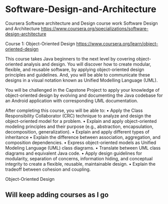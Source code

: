 # Software-Design-and-Architecture
Coursera Software architecture and Design course work
Software Design and Architecture
https://www.coursera.org/specializations/software-design-architecture

Course 1: Object-Oriented Design
https://www.coursera.org/learn/object-oriented-design

This course takes Java beginners to the next level by covering object-oriented analysis and design. You will discover how to create modular, flexible, and reusable software, by applying object-oriented design principles and guidelines. And, you will be able to communicate these designs in a visual notation known as Unified Modelling Language (UML).

You will be challenged in the Capstone Project to apply your knowledge of object-oriented design by evolving and documenting the Java codebase for an Android application with corresponding UML documentation.

After completing this course, you will be able to: • Apply the Class Responsibility Collaborator (CRC) technique to analyze and design the object-oriented model for a problem. • Explain and apply object-oriented modeling principles and their purpose (e.g., abstraction, encapsulation, decomposition, generalization). • Explain and apply different types of inheritance • Explain the difference between association, aggregation, and composition dependencies. • Express object-oriented models as Unified Modeling Language (UML) class diagrams. • Translate between UML class diagrams and equivalent Java code. • Apply design guidelines for modularity, separation of concerns, information hiding, and conceptual integrity to create a flexible, reusable, maintainable design. • Explain the tradeoff between cohesion and coupling.

Object-Oriented Design

## Will keep adding courses as I go
